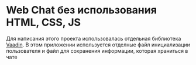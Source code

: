 # Web Chat без использования HTML, CSS, JS

Для написания этого проекта использовалась отдельная библиотека [Vaadin](https://vaadin.com/docs/latest/getting-started/views).
В этом приложении используется отделные файл инициализации пользователя и файл для сохранения информации, которая храниться в чате
